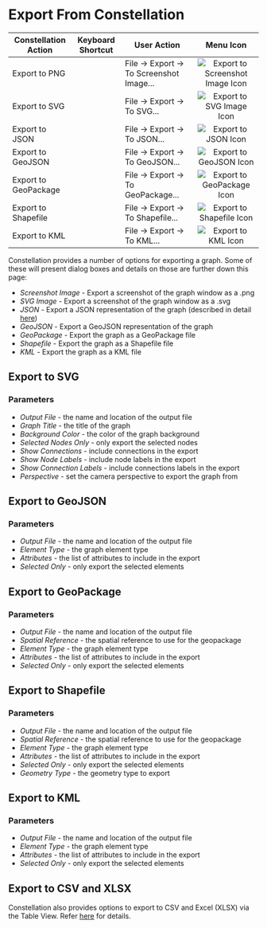 # Export From Constellation

<table class="table table-striped">
<thead>
<tr class="header">
<th>Constellation Action</th>
<th>Keyboard Shortcut</th>
<th>User Action</th>
<th style="text-align: center;">Menu Icon</th>
</tr>
</thead>
<tbody>
<tr class="odd">
<td>Export to PNG</td>
<td></td>
<td>File -&gt; Export -&gt; To Screenshot Image...</td>
<td style="text-align: center;"><img src="../ext/docs/CoreImportExportPlugins/src/au/gov/asd/tac/constellation/plugins/importexport/resources/exportToImage.png" alt="Export to Screenshot Image Icon" /></td>
</tr>
<tr class="even">
<td>Export to SVG</td>
<td></td>
<td>File -&gt; Export -&gt; To SVG...</td>
<td style="text-align: center;"><img src="../ext/docs/CoreImportExportPlugins/src/au/gov/asd/tac/constellation/plugins/importexport/resources/exportToSVG.png" alt="Export to SVG Image Icon" /></td>
</tr>
<tr class="odd">
<td>Export to JSON</td>
<td></td>
<td>File -&gt; Export -&gt; To JSON...</td>
<td style="text-align: center;"><img src="../ext/docs/CoreImportExportPlugins/src/au/gov/asd/tac/constellation/plugins/importexport/resources/exportToJSON.png" alt="Export to JSON Icon" /></td>
</tr>
<tr class="even">
<td>Export to GeoJSON</td>
<td></td>
<td>File -&gt; Export -&gt; To GeoJSON...</td>
<td style="text-align: center;"><img src="../ext/docs/CoreImportExportPlugins/src/au/gov/asd/tac/constellation/plugins/importexport/resources/exportToGeoJSON.png" alt="Export to GeoJSON Icon" /></td>
</tr>
<tr class="odd">
<td>Export to GeoPackage</td>
<td></td>
<td>File -&gt; Export -&gt; To GeoPackage...</td>
<td style="text-align: center;"><img src="../ext/docs/CoreImportExportPlugins/src/au/gov/asd/tac/constellation/plugins/importexport/resources/exportToGeoPackage.png" alt="Export to GeoPackage Icon" /></td>
</tr>
<tr class="even">
<td>Export to Shapefile</td>
<td></td>
<td>File -&gt; Export -&gt; To Shapefile...</td>
<td style="text-align: center;"><img src="../ext/docs/CoreImportExportPlugins/src/au/gov/asd/tac/constellation/plugins/importexport/resources/exportToShapeFile.png" alt="Export to Shapefile Icon" /></td>
</tr>
<tr class="odd">
<td>Export to KML</td>
<td></td>
<td>File -&gt; Export -&gt; To KML...</td>
<td style="text-align: center;"><img src="../ext/docs/CoreImportExportPlugins/src/au/gov/asd/tac/constellation/plugins/importexport/resources/exportToKML.png" alt="Export to KML Icon" /></td>
</tr>
</tbody>
</table>

Constellation provides a number of options for exporting a graph. Some
of these will present dialog boxes and details on those are further down
this page:

-   *Screenshot Image* - Export a screenshot of the graph window as a
    .png
-   *SVG Image* - Export a screenshot of the graph window as a
    .svg
-   *JSON* - Export a JSON representation of the graph (described in
    detail
    [here](../ext/docs/CoreGraphFramework/src/au/gov/asd/tac/constellation/graph/constellation-file-format.md))
-   *GeoJSON* - Export a GeoJSON representation of the graph
-   *GeoPackage* - Export the graph as a GeoPackage file
-   *Shapefile* - Export the graph as a Shapefile file
-   *KML* - Export the graph as a KML file

## Export to SVG

### Parameters

-   *Output File* - the name and location of the output file
-   *Graph Title* - the title of the graph
-   *Background Color* - the color of the graph background
-   *Selected Nodes Only* - only export the selected nodes
-   *Show Connections* - include connections in the export
-   *Show Node Labels* - include node labels in the export
-   *Show Connection Labels* - include connections labels in the export
-   *Perspective* - set the camera perspective to export the graph from

## Export to GeoJSON

### Parameters

-   *Output File* - the name and location of the output file
-   *Element Type* - the graph element type
-   *Attributes* - the list of attributes to include in the export
-   *Selected Only* - only export the selected elements

## Export to GeoPackage

### Parameters

-   *Output File* - the name and location of the output file
-   *Spatial Reference* - the spatial reference to use for the
    geopackage
-   *Element Type* - the graph element type
-   *Attributes* - the list of attributes to include in the export
-   *Selected Only* - only export the selected elements

## Export to Shapefile

### Parameters

-   *Output File* - the name and location of the output file
-   *Spatial Reference* - the spatial reference to use for the
    geopackage
-   *Element Type* - the graph element type
-   *Attributes* - the list of attributes to include in the export
-   *Selected Only* - only export the selected elements
-   *Geometry Type* - the geometry type to export

## Export to KML

### Parameters

-   *Output File* - the name and location of the output file
-   *Element Type* - the graph element type
-   *Attributes* - the list of attributes to include in the export
-   *Selected Only* - only export the selected elements

## Export to CSV and XLSX

Constellation also provides options to export to CSV and Excel (XLSX)
via the Table View. Refer
[here](../ext/docs/CoreTableView/src/au/gov/asd/tac/constellation/views/tableview/table-view.md)
for details.
